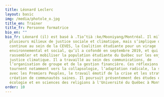```yaml
---
title: Léonard Leclerc
layout: basic
img: /media/photole_o.jpg
title_en: Trainer
title_fr: Personne formatrice
bio_en: ""
bio_fr: Léonard (il) est basé à .Tio’tià :ke/Mooniyang/Montréal. Il milite dans
  plusieurs milieux de justice sociale et climatique, mais s’implique de manière
  continue au sein de la CEVES, la Coalition étudiante pour un virage
  environnemental et social, qu’il a cofondé en septembre 2019, et qui vise à
  rassembler et mobiliser la population étudiante du Québec sur les enjeux de
  justice climatique. Il a travaillé au sein des communications, de
  l’organisation de groupe et de la gestion financière. Ces réflexions se
  tournent notamment vers la collapsologie, l’adaptation radicale, la solidarité
  avec les Premiers Peuples, le travail émotif de la crise et les stratégies de
  création de communautés saines. Il poursuit présentement des études en
  écologie et en sciences des religions à l'Université du Québec à Montréal.
order: 10
---
```

